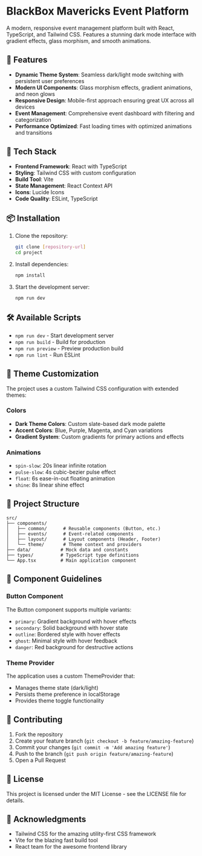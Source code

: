 # BlackBox Mavericks Event Platform

A modern, responsive event management platform built with React, TypeScript, and Tailwind CSS. Features a stunning dark mode interface with gradient effects, glass morphism, and smooth animations.

## 🌟 Features

- **Dynamic Theme System**: Seamless dark/light mode switching with persistent user preferences
- **Modern UI Components**: Glass morphism effects, gradient animations, and neon glows
- **Responsive Design**: Mobile-first approach ensuring great UX across all devices
- **Event Management**: Comprehensive event dashboard with filtering and categorization
- **Performance Optimized**: Fast loading times with optimized animations and transitions

## 🚀 Tech Stack

- **Frontend Framework**: React with TypeScript
- **Styling**: Tailwind CSS with custom configuration
- **Build Tool**: Vite
- **State Management**: React Context API
- **Icons**: Lucide Icons
- **Code Quality**: ESLint, TypeScript

## 📦 Installation

1. Clone the repository:
   ```bash
   git clone [repository-url]
   cd project
   ```

2. Install dependencies:
   ```bash
   npm install
   ```

3. Start the development server:
   ```bash
   npm run dev
   ```

## 🛠️ Available Scripts

- `npm run dev` - Start development server
- `npm run build` - Build for production
- `npm run preview` - Preview production build
- `npm run lint` - Run ESLint

## 🎨 Theme Customization

The project uses a custom Tailwind CSS configuration with extended themes:

### Colors

- **Dark Theme Colors**: Custom slate-based dark mode palette
- **Accent Colors**: Blue, Purple, Magenta, and Cyan variations
- **Gradient System**: Custom gradients for primary actions and effects

### Animations

- `spin-slow`: 20s linear infinite rotation
- `pulse-slow`: 4s cubic-bezier pulse effect
- `float`: 6s ease-in-out floating animation
- `shine`: 8s linear shine effect

## 📁 Project Structure

```
src/
├── components/
│   ├── common/      # Reusable components (Button, etc.)
│   ├── events/      # Event-related components
│   ├── layout/      # Layout components (Header, Footer)
│   └── theme/       # Theme context and providers
├── data/           # Mock data and constants
├── types/          # TypeScript type definitions
└── App.tsx         # Main application component
```

## 🎯 Component Guidelines

### Button Component

The Button component supports multiple variants:
- `primary`: Gradient background with hover effects
- `secondary`: Solid background with hover state
- `outline`: Bordered style with hover effects
- `ghost`: Minimal style with hover feedback
- `danger`: Red background for destructive actions

### Theme Provider

The application uses a custom ThemeProvider that:
- Manages theme state (dark/light)
- Persists theme preference in localStorage
- Provides theme toggle functionality

## 🤝 Contributing

1. Fork the repository
2. Create your feature branch (`git checkout -b feature/amazing-feature`)
3. Commit your changes (`git commit -m 'Add amazing feature'`)
4. Push to the branch (`git push origin feature/amazing-feature`)
5. Open a Pull Request

## 📄 License

This project is licensed under the MIT License - see the LICENSE file for details.

## 🙏 Acknowledgments

- Tailwind CSS for the amazing utility-first CSS framework
- Vite for the blazing fast build tool
- React team for the awesome frontend library
